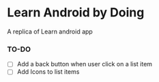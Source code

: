 # Learn Android by Doing 
A replica of Learn android app


### TO-DO
- [ ] Add a back button when user click on a list item
- [ ] Add Icons to list items
